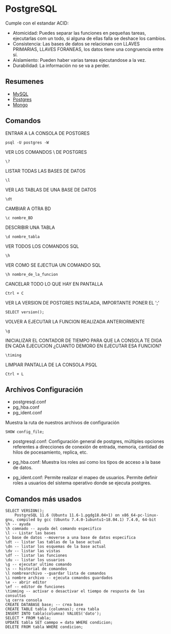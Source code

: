 # PostgreSQL

Cumple con el estandar ACID:

- Atomicidad: Puedes separar las funciones en pequeñas tareas, ejecutarlas com
  un todo, si alguna de ellas falla se deshace los cambios.
- Consistencia: Las bases de datos se relacionan con LLAVES PRIMARIAS, LLAVES
  FORANEAS, los datos tiene una congruencia entre sí.
- Aislamiento: Pueden haber varias tareas ejecutandose a la vez.
- Durabilidad: La información no se va a perder.

## Resumenes

- [MySQL](/mysql.md)
- [Postgres](/postgresql-edteam.md)
- [Mongo](/mongo/mongo.md)

## Comandos

ENTRAR A LA CONSOLA DE POSTGRES

```console
psql -U postgres -W
```

VER LOS COMANDOS \ DE POSTGRES

```console
\?
```

LISTAR TODAS LAS BASES DE DATOS

```console
\l
```

VER LAS TABLAS DE UNA BASE DE DATOS

```console
\dt
```

CAMBIAR A OTRA BD

```console
\c nombre_BD
```

DESCRIBIR UNA TABLA

```console
\d nombre_tabla
```

VER TODOS LOS COMANDOS SQL

```console
\h
```

VER COMO SE EJECTUA UN COMANDO SQL

```console
\h nombre_de_la_funcion
```

CANCELAR TODO LO QUE HAY EN PANTALLA

```console
Ctrl + C
```

VER LA VERSION DE POSTGRES INSTALADA, IMPORTANTE PONER EL ';'

```console
SELECT version();
```

VOLVER A EJECUTAR LA FUNCION REALIZADA ANTERIORMENTE

```console
\g
```

INICIALIZAR EL CONTADOR DE TIEMPO PARA QUE LA CONSOLA TE DIGA EN CADA EJECUCION
¿CUANTO DEMORO EN EJECUTAR ESA FUNCION?

```console
\timing
```

LIMPIAR PANTALLA DE LA CONSOLA PSQL

```console
Ctrl + L
```

## Archivos Configuración

- postgresql.conf
- pg_hba.conf
- pg_ident.conf

Muestra la ruta de nuestros archivos de configuración

```console
SHOW config_file;
```

- postgresql.conf: Configuración general de postgres, múltiples opciones
  referentes a direcciones de conexión de entrada, memoria, cantidad de hilos de
  pocesamiento, replica, etc.

- pg_hba.conf: Muestra los roles así como los tipos de acceso a la base de
  datos.

- pg_ident.conf: Permite realizar el mapeo de usuarios. Permite definir roles a
  usuarios del sistema operativo donde se ejecuta postgres.

## Comandos más usados

```console
SELECT VERSION();
    PostgreSQL 11.6 (Ubuntu 11.6-1.pgdg18.04+1) on x86_64-pc-linux-gnu, compiled by gcc (Ubuntu 7.4.0-1ubuntu1~18.04.1) 7.4.0, 64-bit
\h -- ayuda
\h comnado -- ayuda del comando especifico
\l -- Listar las bases
\c base de datos --moverse a una base de datos especifica
\dt -- listar las tablas de la base actual
\dn -- listar los esquemas de la base actual
\dv -- listar las vistas
\df -- listar las funciones
\du -- listar los usuarios
\g -- ejecutar ultimo comando 
\s -- historial de comandos
\l nombrearchivo --guardar lista de comandos
\i nombre archivo -- ejecuta comandos guardados
\e -- abrir editor 
\ef -- editor de funciones
\timming -- activar o desactivar el tiempo de respusta de las consultas
\q cerra consola
CREATE DATABASE base; -- crea base
CREATE TABLE tabla (columnas); crea tabla
INSERT INTO tabla(columna) VALUES('dato');
SELECT * FROM tabla;
UPDATE tabla SET cammpo = dato WHERE condicion;
DELETE FROM tabla WHERE condicion;
```
